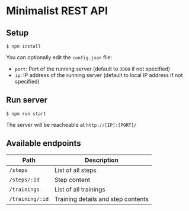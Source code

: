 # Minimalist REST API

## Setup

```
$ npm install
```

You can optionally edit the `config.json` file:
- `port`: Port of the running server (default to `3000` if not specified)
- `ip`: IP address of the running server (default to local IP address if not specified)

## Run server

```
$ npm run start
```

The server will be reacheable at `http://[IP]:[PORT]/`

## Available endpoints

| Path         	  | Description                        |
| ----------------| -----------------------------------|
| `/steps`     	  | List of all steps                  |
| `/steps/:id` 	  | Step content                       |
| `/trainings`    | List of all trainings              |
| `/training/:id` | Training details and step contents |